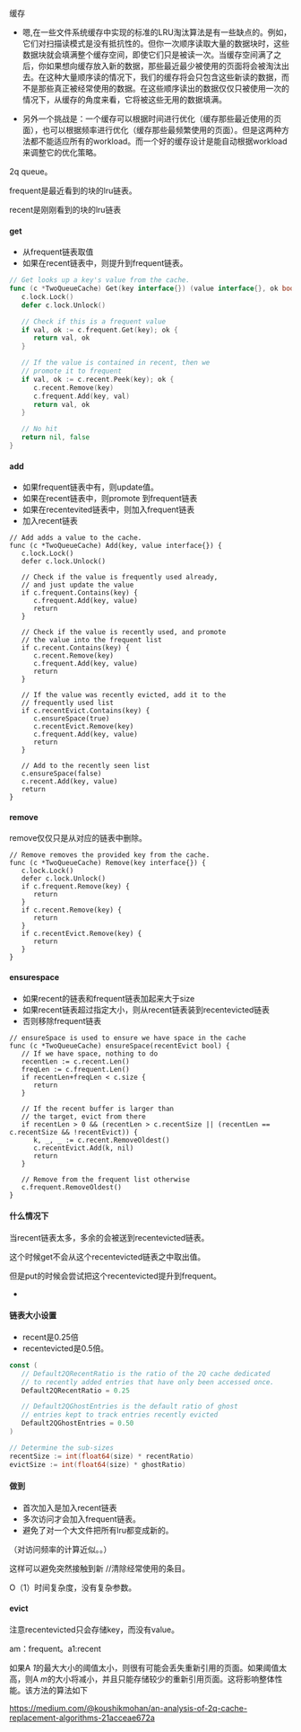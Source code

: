 缓存

- 嗯,在一些文件系统缓存中实现的标准的LRU淘汰算法是有一些缺点的。例如，它们对扫描读模式是没有抵抗性的。但你一次顺序读取大量的数据块时，这些数据块就会填满整个缓存空间，即使它们只是被读一次。当缓存空间满了之后，你如果想向缓存放入新的数据，那些最近最少被使用的页面将会被淘汰出去。在这种大量顺序读的情况下，我们的缓存将会只包含这些新读的数据，而不是那些真正被经常使用的数据。在这些顺序读出的数据仅仅只被使用一次的情况下，从缓存的角度来看，它将被这些无用的数据填满。



- 另外一个挑战是：一个缓存可以根据时间进行优化（缓存那些最近使用的页面），也可以根据频率进行优化（缓存那些最频繁使用的页面）。但是这两种方法都不能适应所有的workload。而一个好的缓存设计是能自动根据workload来调整它的优化策略。



2q queue。

frequent是最近看到的块的lru链表。

recent是刚刚看到的块的lru链表

#### get

- 从frequent链表取值
- 如果在recent链表中，则提升到frequent链表。

```go
// Get looks up a key's value from the cache.
func (c *TwoQueueCache) Get(key interface{}) (value interface{}, ok bool) {
   c.lock.Lock()
   defer c.lock.Unlock()

   // Check if this is a frequent value
   if val, ok := c.frequent.Get(key); ok {
      return val, ok
   }

   // If the value is contained in recent, then we
   // promote it to frequent
   if val, ok := c.recent.Peek(key); ok {
      c.recent.Remove(key)
      c.frequent.Add(key, val)
      return val, ok
   }

   // No hit
   return nil, false
}
```

#### add

- 如果frequent链表中有，则update值。
- 如果在recent链表中，则promote 到frequent链表
- 如果在recentevited链表中，则加入frequent链表
- 加入recent链表

```
// Add adds a value to the cache.
func (c *TwoQueueCache) Add(key, value interface{}) {
   c.lock.Lock()
   defer c.lock.Unlock()

   // Check if the value is frequently used already,
   // and just update the value
   if c.frequent.Contains(key) {
      c.frequent.Add(key, value)
      return
   }

   // Check if the value is recently used, and promote
   // the value into the frequent list
   if c.recent.Contains(key) {
      c.recent.Remove(key)
      c.frequent.Add(key, value)
      return
   }

   // If the value was recently evicted, add it to the
   // frequently used list
   if c.recentEvict.Contains(key) {
      c.ensureSpace(true)
      c.recentEvict.Remove(key)
      c.frequent.Add(key, value)
      return
   }

   // Add to the recently seen list
   c.ensureSpace(false)
   c.recent.Add(key, value)
   return
}
```

#### remove

remove仅仅只是从对应的链表中删除。

```
// Remove removes the provided key from the cache.
func (c *TwoQueueCache) Remove(key interface{}) {
   c.lock.Lock()
   defer c.lock.Unlock()
   if c.frequent.Remove(key) {
      return
   }
   if c.recent.Remove(key) {
      return
   }
   if c.recentEvict.Remove(key) {
      return
   }
}
```

#### ensurespace

- 如果recent的链表和frequent链表加起来大于size
- 如果recent链表超过指定大小，则从recent链表装到recentevicted链表
- 否则移除frequent链表

```
// ensureSpace is used to ensure we have space in the cache
func (c *TwoQueueCache) ensureSpace(recentEvict bool) {
   // If we have space, nothing to do
   recentLen := c.recent.Len()
   freqLen := c.frequent.Len()
   if recentLen+freqLen < c.size {
      return
   }

   // If the recent buffer is larger than
   // the target, evict from there
   if recentLen > 0 && (recentLen > c.recentSize || (recentLen == c.recentSize && !recentEvict)) {
      k, _, _ := c.recent.RemoveOldest()
      c.recentEvict.Add(k, nil)
      return
   }

   // Remove from the frequent list otherwise
   c.frequent.RemoveOldest()
}
```

#### 什么情况下

当recent链表太多，多余的会被送到recentevicted链表。



这个时候get不会从这个recentevicted链表之中取出值。

但是put的时候会尝试把这个recentevicted提升到frequent。



- 

#### 链表大小设置

- recent是0.25倍
- recentevicted是0.5倍。

```go
const (
   // Default2QRecentRatio is the ratio of the 2Q cache dedicated
   // to recently added entries that have only been accessed once.
   Default2QRecentRatio = 0.25

   // Default2QGhostEntries is the default ratio of ghost
   // entries kept to track entries recently evicted
   Default2QGhostEntries = 0.50
)
```

```go
// Determine the sub-sizes
recentSize := int(float64(size) * recentRatio)
evictSize := int(float64(size) * ghostRatio)
```

#### 做到

- 首次加入是加入recent链表
- 多次访问才会加入frequent链表。
- 避免了对一个大文件把所有lru都变成新的。



（对访问频率的计算近似。。）

这样可以避免突然接触到新
//清除经常使用的条目。



O（1）时间复杂度，没有复杂参数。

#### evict

注意recentevicted只会存储key，而没有value。



am：frequent。a1:recent

如果A *1*的最大大小的阈值太小，则很有可能会丢失重新引用的页面。如果阈值太高，则A *m*的大小将减小，并且只能存储较少的重新引用页面。这将影响整体性能。该方法的算法如下



https://medium.com/@koushikmohan/an-analysis-of-2q-cache-replacement-algorithms-21acceae672a